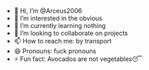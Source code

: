 - 👋 Hi, I’m @Arceus2006
- 👀 I’m interested in the obvious
- 🌱 I’m currently learning nothing
- 💞️ I’m looking to collaborate on projects
- 📫 How to reach me: by transport
- 😄 Pronouns: fuck pronouns
- ⚡ Fun fact: Avocados are not vegetables😴

<!---
Arceus2006/Arceus2006 is a ✨ special ✨ repository because its `README.md` (this file) appears on your GitHub profile.
You can click the Preview link to take a look at your changes.
--->
